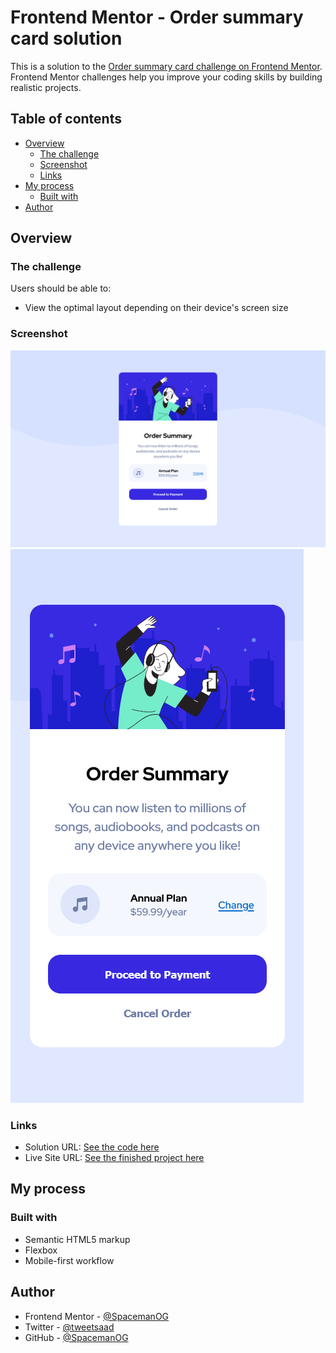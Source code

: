 # Frontend Mentor - Order summary card solution

This is a solution to the [Order summary card challenge on Frontend Mentor](https://www.frontendmentor.io/challenges/order-summary-component-QlPmajDUj). Frontend Mentor challenges help you improve your coding skills by building realistic projects. 

## Table of contents

- [Overview](#overview)
  - [The challenge](#the-challenge)
  - [Screenshot](#screenshot)
  - [Links](#links)
- [My process](#my-process)
  - [Built with](#built-with)
- [Author](#author)


## Overview

### The challenge

Users should be able to:

- View the optimal layout depending on their device's screen size

### Screenshot

![](./Screen%20Shot%202022-11-03%20at%2014.30.22.png)
![](./Screen%20Shot%202022-11-03%20at%2014.30.48.png)


### Links

- Solution URL: [See the code here](https://github.com/SpacemanOG/fmentor-Order-summary-component)
- Live Site URL: [See the finished project here](https://spacemanog.github.io/fmentor-Order-summary-component/)

## My process

### Built with

- Semantic HTML5 markup
- Flexbox
- Mobile-first workflow

## Author

- Frontend Mentor - [@SpacemanOG](https://www.frontendmentor.io/profile/spacemanog)
- Twitter - [@tweetsaad](https://www.twitter.com/tweetsaad)
- GitHub - [@SpacemanOG](https://github.com/SpacemanOG)

